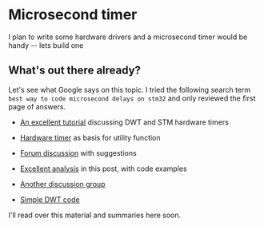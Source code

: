 # Microsecond timer

I plan to write some hardware drivers and a microsecond timer would be handy -- lets build one

## What's out there already?

Let's see what Google says on this topic. I tried the following search term ``best way to code microsecond delays on stm32`` and
only reviewed the first page of answers.

* [An excellent tutorial](https://deepbluembedded.com/stm32-delay-microsecond-millisecond-utility-dwt-delay-timer-delay/) 
discussing DWT and STM hardware timers
* [Hardware timer](https://controllerstech.com/create-1-microsecond-delay-stm32/) as basis for utility function
* [Forum discussion](https://electronics.stackexchange.com/questions/451512/what-is-the-best-way-to-implement-a-microseconds-precise-delay-measurement) 
with suggestions
* [Excellent analysis](https://www.carminenoviello.com/2015/09/04/precisely-measure-microseconds-stm32/) in this post, with code examples
* [Another discussion group](https://electronics.stackexchange.com/questions/451512/what-is-the-best-way-to-implement-a-microseconds-precise-delay-measurement)

* [Simple DWT code](https://github.com/keatis/dwt_delay)

I'll read over this material and summaries here soon.


